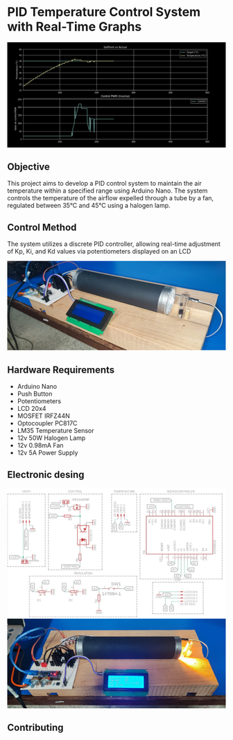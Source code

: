 # **PID Temperature Control System with Real-Time Graphs**

![](/images/graph.png)

## Objective
This project aims to develop a PID control system to maintain the air temperature within a specified range using Arduino Nano. The system controls the temperature of the airflow expelled through a tube by a fan, regulated between 35°C and 45°C using a halogen lamp.

## Control Method
The system utilizes a discrete PID controller, allowing real-time adjustment of Kp, Ki, and Kd values via potentiometers displayed on an LCD

![](/images/system2.jpg)

## Hardware Requirements
* Arduino Nano
* Push Button
* Potentiometers
* LCD 20x4
* MOSFET IRFZ44N
* Optocoupler PC817C
* LM35 Temperature Sensor
* 12v 50W Halogen Lamp
* 12v 0.98mA Fan
* 12v 5A Power Supply
  
## Electronic desing

![](/images/diagram.jpg)
![](/images/system1.jpg)

## Contributing
